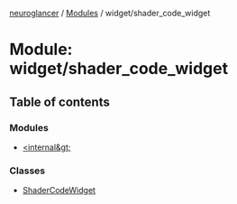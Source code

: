 [neuroglancer](../README.md) / [Modules](../modules.md) / widget/shader\_code\_widget

# Module: widget/shader\_code\_widget

## Table of contents

### Modules

- [&lt;internal\&gt;](widget_shader_code_widget._internal_.md)

### Classes

- [ShaderCodeWidget](../classes/widget_shader_code_widget.ShaderCodeWidget.md)
